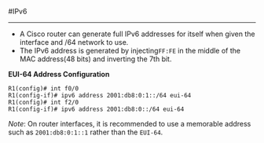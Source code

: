 #IPv6
***

- A Cisco router can generate full IPv6 addresses for itself when given the interface and /64 network to use.
- The IPv6 address is generated by injecting`FF:FE` in the middle of the MAC address(48 bits) and inverting the 7th bit.


**EUI-64 Address Configuration**

```
R1(config)# int f0/0
R1(config-if)# ipv6 address 2001:db8:0:1::/64 eui-64
R1(config)# int f2/0
R1(config-if)# ipv6 address 2001:db8:0::/64 eui-64
```

*Note*: On router interfaces, it is recommended to use a memorable address such as `2001:db8:0:1::1` rather than the `EUI-64`.